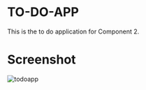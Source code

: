 # TO-DO-APP
This is the to do application for  Component 2.



# Screenshot

![todoapp](https://user-images.githubusercontent.com/77341562/147362653-cfaa3f35-318d-471a-ab06-728292a7a1d3.gif)
